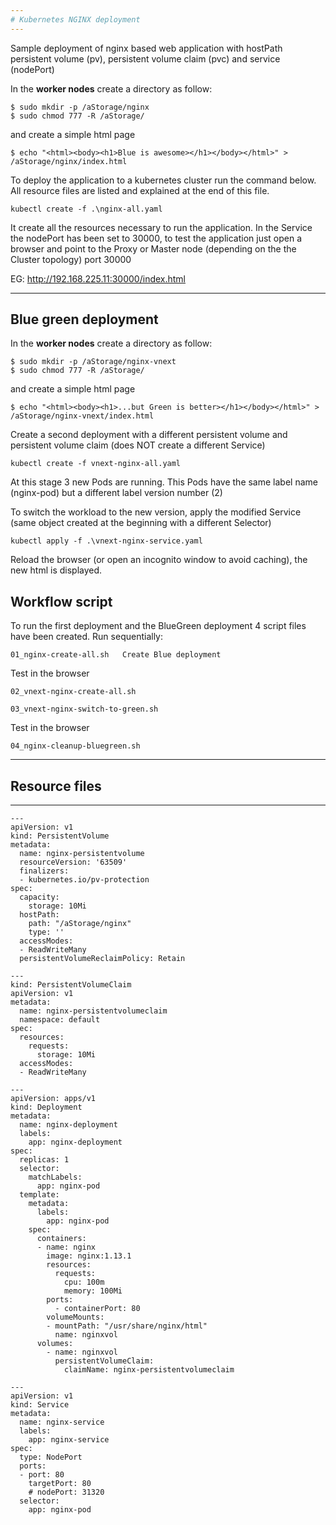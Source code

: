 ```yaml
---
# Kubernetes NGINX deployment
---
```




Sample deployment of nginx based web application with hostPath persistent volume (pv), persistent volume claim (pvc) and service (nodePort)


In the **worker nodes** create a directory as follow:

```
$ sudo mkdir -p /aStorage/nginx
$ sudo chmod 777 -R /aStorage/
```

and create a simple html page

```
$ echo "<html><body><h1>Blue is awesome></h1></body></html>" > /aStorage/nginx/index.html
```


To deploy the application to a kubernetes cluster run the command below. 
All resource files are listed and explained at the end of this file.

``` 
kubectl create -f .\nginx-all.yaml
```

It create all the resources necessary to run the application.
In the Service the nodePort has been set to 30000, to test the application just open a browser and point to the Proxy or Master node (depending on the the Cluster topology) port 30000


EG: http://192.168.225.11:30000/index.html




---

## Blue green deployment


In the **worker nodes** create a directory as follow:

```
$ sudo mkdir -p /aStorage/nginx-vnext
$ sudo chmod 777 -R /aStorage/
```

and create a simple html page

```
$ echo "<html><body><h1>...but Green is better></h1></body></html>" > /aStorage/nginx-vnext/index.html
```

Create a second deployment with a different persistent volume and persistent volume claim (does NOT create a different Service)

```
kubectl create -f vnext-nginx-all.yaml
```

At this stage 3 new Pods are running. This Pods have the same label name (nginx-pod) but a different label version number (2)

To switch the workload to the new version, apply the modified Service (same object created at the beginning with a different Selector)

```
kubectl apply -f .\vnext-nginx-service.yaml
```

Reload the browser (or open an incognito window to avoid caching), the new html is displayed.


## Workflow script

To run the first deployment and the BlueGreen deployment 4 script files have been created. Run sequentially:

```
01_nginx-create-all.sh   Create Blue deployment
```
Test in the browser

```
02_vnext-nginx-create-all.sh
```
```
03_vnext-nginx-switch-to-green.sh
```
Test in the browser

```
04_nginx-cleanup-bluegreen.sh
```

---
## Resource files

---

```
---
apiVersion: v1
kind: PersistentVolume
metadata:
  name: nginx-persistentvolume
  resourceVersion: '63509'
  finalizers:
  - kubernetes.io/pv-protection
spec:
  capacity:
    storage: 10Mi
  hostPath:
    path: "/aStorage/nginx"
    type: ''
  accessModes:
  - ReadWriteMany
  persistentVolumeReclaimPolicy: Retain
```

```
---
kind: PersistentVolumeClaim
apiVersion: v1
metadata:
  name: nginx-persistentvolumeclaim
  namespace: default
spec:
  resources:
    requests:
      storage: 10Mi
  accessModes:
  - ReadWriteMany
```

```
---
apiVersion: apps/v1
kind: Deployment
metadata:
  name: nginx-deployment
  labels:
    app: nginx-deployment 
spec:
  replicas: 1
  selector:
    matchLabels:
      app: nginx-pod
  template:
    metadata:
      labels:
        app: nginx-pod
    spec:
      containers:
      - name: nginx
        image: nginx:1.13.1
        resources:
          requests:
            cpu: 100m
            memory: 100Mi
        ports:
          - containerPort: 80
        volumeMounts:
        - mountPath: "/usr/share/nginx/html"
          name: nginxvol
      volumes:
        - name: nginxvol
          persistentVolumeClaim:
            claimName: nginx-persistentvolumeclaim  
```


```
---
apiVersion: v1
kind: Service
metadata:
  name: nginx-service
  labels:
    app: nginx-service
spec:
  type: NodePort
  ports:
  - port: 80
    targetPort: 80
    # nodePort: 31320
  selector:
    app: nginx-pod
    
```    